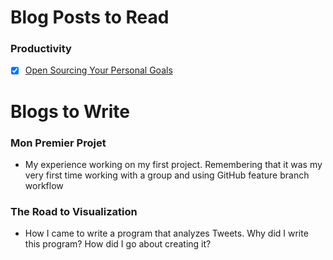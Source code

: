 # Blog Posts to Read

### Productivity
- [X] [Open Sourcing Your Personal Goals](http://una.github.io/personal-goals-guide/)


# Blogs to Write
### Mon Premier Projet
- My experience working on my first project. Remembering that it was my very first time working with a group and using GitHub feature branch workflow

### The Road to Visualization
- How I came to write a program that analyzes Tweets. Why did I write this program? How did I go about creating it?